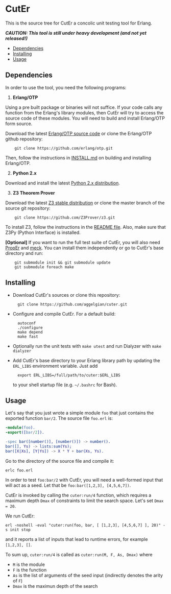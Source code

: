 CutEr
==============

This is the source tree for CutEr a concolic unit testing tool for Erlang.

***CAUTION: This tool is still under heavy development (and not yet released!)***

* [Dependencies](#dependencies)
* [Installing](#installing)
* [Usage](#usage)

Dependencies
------------

In order to use the tool, you need the following programs:

1. **Erlang/OTP**

  Using a pre built package or binaries will not suffice. If your code calls any function from the Erlang's library modules,
  then CutEr will try to access the source code of these modules. You will need to build and install Erlang/OTP form source.

  Download the latest [Erlang/OTP source code](http://www.erlang.org/download.html) or clone the Erlang/OTP github repository:

        git clone https://github.com/erlang/otp.git

  Then, follow the instructions in [INSTALL.md](https://github.com/erlang/otp/blob/maint/HOWTO/INSTALL.md) on building and
  installing Erlang/OTP.

2. **Python 2.x**

  Download and install the latest [Python 2.x distribution](http://www.python.org).

3. **Z3 Theorem Prover**

  Download the latest [Z3 stable distribution](https://github.com/Z3Prover/z3) or clone the master branch of the source git repository:

        git clone https://github.com/Z3Prover/z3.git

  To install Z3, follow the instructions in the [README file](https://github.com/Z3Prover/z3/blob/master/README).
  Also, make sure that Z3Py (Python Interface) is installed.

**[Optional]** If you want to run the full test suite of CutEr, you will also need [PropEr](https://github.com/manopapad/proper)
and [meck](https://github.com/eproxus/meck). You can install them independently or go to CutEr's base directory and run:

        git submodule init && git submodule update
        git submodule foreach make

Installing
----------

* Download CutEr's sources or clone this repository:

        git clone https://github.com/aggelgian/cuter.git

* Configure and compile CutEr. For a default build:

        autoconf
        ./configure
        make depend
        make fast

* Optionally run the unit tests with `make utest` and run Dialyzer with `make dialyzer`

* Add CutEr's base directory to your Erlang library path by updating the `ERL_LIBS` environment variable. Just add

        export ERL_LIBS=/full/path/to/cuter:$ERL_LIBS

  to your shell startup file (e.g. `~/.bashrc` for Bash).

Usage
-----

Let's say that you just wrote a simple module `foo` that just contains the exported function `bar/2`.
The source file `foo.erl` is:

```erlang
-module(foo).
-export([bar/2]).

-spec bar([number()], [number()]) -> number().
bar([], Ys) -> lists:sum(Ys);
bar([X|Xs], [Y|Ys]) -> X * Y + bar(Xs, Ys).
```

Go to the directory of the source file and compile it:

    erlc foo.erl

In order to test `foo:bar/2` with CutEr, you will need a well-formed input that will act as a seed.
Let that be `foo:bar([1,2,3], [4,5,6,7])`.

CutEr is invoked by calling the `cuter:run/4` function, which requires a maximum depth `Dmax` of constraints to limit
the search space. Let's set `Dmax = 20`.

We run CutEr:

    erl -noshell -eval "cuter:run(foo, bar, [ [1,2,3], [4,5,6,7] ], 20)" -s init stop

and it reports a list of inputs that lead to runtime errors, for example `[1,2,3], []`.

To sum up, `cuter:run/4` is called as `cuter:run(M, F, As, Dmax)` where

* `M` is the module
* `F` is the function
* `As` is the list of arguments of the seed input (indirectly denotes the arity of `F`)
* `Dmax` is the maximun depth of the search

